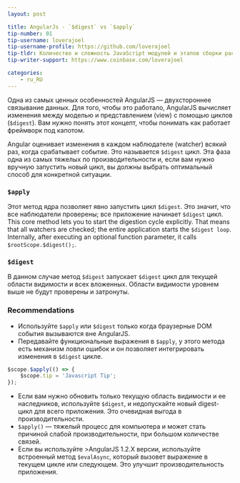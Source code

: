 ```yaml
---
layout: post

title: AngularJs - `$digest` vs `$apply`
tip-number: 01
tip-username: loverajoel
tip-username-profile: https://github.com/loverajoel
tip-tldr: Количество и сложность JavaScript модулей и этапов сборки растет, а что насчет шаблонного кода в новых фреймворках?
tip-writer-support: https://www.coinbase.com/loverajoel

categories:
    - ru_RU
---
```


Одна из самых ценных особенностей AngularJS — двухстороннее связывание данных. Для того, чтобы это работало, AngularJS вычисляет изменения между моделью и представлением (view) с помощью циклов (`$digest`). Вам нужно понять этот концепт, чтобы понимать как работает фреймворк под капотом.

Angular оценивает изменения в каждом наблюдателе (watcher) всякий раз, когда срабатывает событие. Это называется `$digest` цикл.
Эта фаза одна из самых тяжелых по производительности и, если вам нужно вручную запустить новый цикл, вы должны выбрать оптимальный способ для конкретной ситуации.

### `$apply`

Этот метод ядра позволяет явно запустить цикл `$digest`. Это значит, что все наблюдатели проверены; все приложение начинает `$digest` цикл.
This core method lets you to start the digestion cycle explicitly. That means that all watchers are checked; the entire application starts the `$digest loop`. Internally, after executing an optional function parameter, it calls `$rootScope.$digest();`.

### `$digest`
В данном случае метод `$digest` запускает `$digest` цикл для текущей области видимости и всех вложенных. Области видимости уровнем выше не будут проверены и затронуты.

### Recommendations
- Используйте `$apply` или `$digest` только когда браузерные DOM события вызываются вне AngularJS.
- Передавайте функциональные выражения в `$apply`, у этого метода есть механизм ловли ошибок и он позволяет интегрировать изменения в `$digest` цикле.

```javascript
$scope.$apply(() => {
	$scope.tip = 'Javascript Tip';
});
```

- Если вам нужно обновить только текущую область видимости и ее наследников, используйте `$digest`, и недопускайте новый digest-цикл для всего приложения. Это очевидная выгода в производительности.
- `$apply()` — тяжелый процесс для компьютера и может стать причиной слабой производительности, при большом количестве связей.
- Если вы используйте >AngularJS 1.2.X версии, используйте встроенный метод `$evalAsync`, который вызовет выражение в текущем цикле или следующем. Это улучшит производительность приложения.
